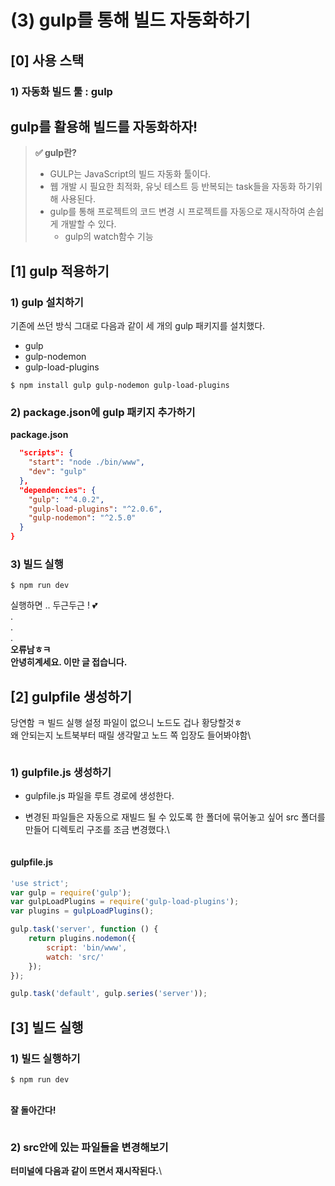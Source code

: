 # (3) gulp를 통해 빌드 자동화하기

## \[0] 사용 스택 <a href="#undefined" id="undefined"></a>

### **1) 자동화 빌드 툴 :** gulp

## gulp를 활용해 빌드를 자동화하자! <a href="#gulp" id="gulp"></a>

> **✅ gulp란?**
>
> * GULP는 JavaScript의 빌드 자동화 툴이다.
> * 웹 개발 시 필요한 최적화, 유닛 테스트 등 반복되는 task들을 자동화 하기위해 사용된다.
> * gulp를 통해 프로젝트의 코드 변경 시 프로젝트를 자동으로 재시작하여 손쉽게 개발할 수 있다.
>   * gulp의 watch함수 기능

## \[1] gulp 적용하기 <a href="#1-gulp" id="1-gulp"></a>

### 1) gulp 설치하기 <a href="#1-gulp" id="1-gulp"></a>

기존에 쓰던 방식 그대로 다음과 같이 세 개의 gulp 패키지를 설치했다.

* gulp
* gulp-nodemon
* gulp-load-plugins

```
$ npm install gulp gulp-nodemon gulp-load-plugins
```

### 2) package.json에 gulp 패키지 추가하기 <a href="#2-packagejson-gulp" id="2-packagejson-gulp"></a>

**package.json**

```json
  "scripts": {
    "start": "node ./bin/www",
    "dev": "gulp"
  },
  "dependencies": {
    "gulp": "^4.0.2",
    "gulp-load-plugins": "^2.0.6",
    "gulp-nodemon": "^2.5.0"
  }
}
```

### 3) 빌드 실행 <a href="#3" id="3"></a>

```
$ npm run dev
```

실행하면 .. 두근두근 ! 💕\
.\
.\
.\
**오류남ㅎㅋ**\
**안녕히계세요. 이만 글 접습니다.**

## \[2] gulpfile 생성하기 <a href="#2-gulpfile" id="2-gulpfile"></a>

당연함 ㅋ 빌드 실행 설정 파일이 없으니 노드도 겁나 황당할것ㅎ\
왜 안되는지 노트북부터 때릴 생각말고 노드 쪽 입장도 들어봐야함\


<figure><img src="https://velog.velcdn.com/images/yooha9621/post/d1b1dd1b-79e0-43c3-9d3c-88ed21c0470c/image.png" alt=""><figcaption></figcaption></figure>

### 1) gulpfile.js 생성하기 <a href="#1-gulpfilejs" id="1-gulpfilejs"></a>

* gulpfile.js 파일을 루트 경로에 생성한다.
*   변경된 파일들은 자동으로 재빌드 될 수 있도록 한 폴더에 묶어놓고 싶어 src 폴더를 만들어 디렉토리 구조를 조금 변경했다.\


    <figure><img src="https://velog.velcdn.com/images/yooha9621/post/2171040c-9323-4384-8186-57a9d5103e16/image.png" alt=""><figcaption></figcaption></figure>

#### **gulpfile.js**

```javascript
'use strict';
var gulp = require('gulp');
var gulpLoadPlugins = require('gulp-load-plugins');
var plugins = gulpLoadPlugins();

gulp.task('server', function () {
	return plugins.nodemon({
		script: 'bin/www',
		watch: 'src/'
	});
});

gulp.task('default', gulp.series('server'));
```

## \[3] 빌드 실행 <a href="#3-1" id="3-1"></a>

### **1) 빌드 실행하기**

```
$ npm run dev
```

\
**잘 돌아간다!**

<figure><img src="https://velog.velcdn.com/images/yooha9621/post/fd071eb6-6200-4a83-a771-e3ece16e9114/image.png" alt=""><figcaption></figcaption></figure>

### **2) src안에 있는 파일들을 변경해보기**

**터미널에 다음과 같이 뜨면서 재시작된다.**\


<figure><img src="https://velog.velcdn.com/images/yooha9621/post/1f312821-913f-47cb-a990-e3315d6aba28/image.png" alt=""><figcaption></figcaption></figure>

